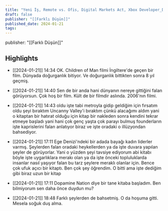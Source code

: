 ```yaml
---
title: "Yeni İş, Remote vs. Ofis, Digital Markets Act, Xbox Developer_Direct, %27 Komisyon, Gevende"
draft: false
publisher: "[[Farklı Düşün]]"
published_date: 2024-01-21
tags:
---
```

publisher: "[[Farklı Düşün]]"


## Highlights
* [[2024-01-21]] 14:34  OK. Children of Man filmi İngiltere'de geçen bir film. Dünyada doğurganlık bitiyor. Ve doğurganlık bittikten sonra 8 yıl geçmiş.

* [[2024-01-21]] 14:40  Sen de bir anda hani dünyanın nereye gittiğini falan görüyorsun. Çok hoş bir film. Kült de bir filmdir aslında. 2006'nın filmi.

* [[2024-01-21]] 14:43  oldu işte tabi metroyla gidip geldiğim için fırsatım oldu şeyi bıraktım Uncanny Valley'i bıraktım çünkü alacağımı aldım yani o kitaptan bir hatırat olduğu için kitap bir nakleden sonra kendini tekrar etmeye başladı yani hani çok genç yaşta çok parayı bulmuş founderların işte kaprislerini falan anlatıyor biraz ve işte oradaki o illüzyondan bahsediyor.

* [[2024-01-21]] 17:11  Ege Denizi'ndeki bir adada bayağı kadın liderler varmış. Şeylerden falan oradaki heykellerden ya da işte duvara yapılan şeyler de görüyorlar. Yani o yüzden şeyi tavsiye ediyorum abi kitabı böyle işte uygarlıklara merakı olan ya da işte önceki topluluklarda insanlar nasıl yaşıyor falan bu tarz şeylere meraklı olanlar için. Bence çok ufuk açıcı bir kitaptı. Ben çok şey öğrendim. O bitti ama işte dediğim gibi biraz uzun bir kitap

* [[2024-01-21]] 17:11  Dopamine Nation diye bir tane kitaba başladım. Ben bilmiyorum sen daha önce duydun mu?

* [[2024-01-21]] 18:48  Farklı şeylerden de bahsetmiş. O da hoşuma gitti. Mesela soğuk duş alma.

